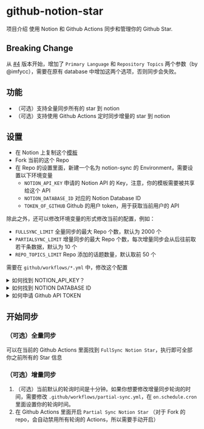 # github-notion-star
项目介绍
使用 Notion 和 Github Actions 同步和管理你的 Github Star.

## Breaking Change

从 [#4](https://github.com/lcjnil/github-notion-star/issues/4) 版本开始，增加了 `Primary Language` 和 `Repository Topics` 两个参数（by @imfycc），需要在原有 database 中增加这两个选项，否则同步会失败。

## 功能

- （可选）支持全量同步所有的 star 到 notion
- （可选）支持使用 Github Actions 定时同步增量的 star 到 notion

## 设置

- 在 Notion 上复制这个[模板](https://lcj.notion.site/Github-Notion-Star-f07e2f086e4d4f5b9f25693814c836de)
- Fork 当前的这个 Repo
- 在 Repo 的设置里面，新建一个名为 notion-sync 的 Environment，需要设置以下环境变量
    - `NOTION_API_KEY` 申请的 Notion API 的 Key，注意，你的模板需要被共享给这个 API
    - `NOTION_DATABASE_ID` 对应的 Notion Database ID
    - `TOKEN_OF_GITHUB` Github 的用户 token，用于获取当前用户的 API

除此之外，还可以修改环境变量的形式修改当前的配置，例如：

- `FULLSYNC_LIMIT` 全量同步的最大 Repo 个数，默认为 2000 个
- `PARTIALSYNC_LIMIT` 增量同步的最大 Repo 个数，每次增量同步会从后往前取若干条数据，默认为 10 个
- `REPO_TOPICS_LIMIT` Repo 添加的话题数量，默认取前 50 个

需要在 `github/workflows/*.yml` 中，修改这个配置

<details><summary>如何找到 NOTION_API_KEY？</summary>
请参考：https://www.notion.so/Add-and-manage-integrations-with-the-API-910ac902372042bc9da38d48171269cd#eeaa235ffe834d4f9a89a5893398f341
</details>

<details><summary>如何找到 NOTION DATABASE ID</summary>
请参考：https://stackoverflow.com/questions/67728038/where-to-find-database-id-for-my-database-in-notion
</details>

<details><summary>如何申请 Github API TOKEN</summary>
请参考：https://docs.github.com/en/github/authenticating-to-github/keeping-your-account-and-data-secure/creating-a-personal-access-token.

这里不需要勾选任何权限。
</details>

## 开始同步

### （可选）全量同步

可以在当前的 Github Actions 里面找到 `FullSync Notion Star`，执行即可全部你之前所有的 Star 信息

### （可选）增量同步

1. （可选）当前默认的轮询时间是十分钟。如果你想要修改增量同步轮询的时间，需要修改 `.github/workflows/partial-sync.yml`，在 `on.schedule.cron` 里面设置你的轮询时间。
2. 在 Github Actions 里面开启 `Partial Sync Notion Star` （对于 Fork 的 repo，会自动禁用所有轮询的 Actions，所以需要手动开启）
